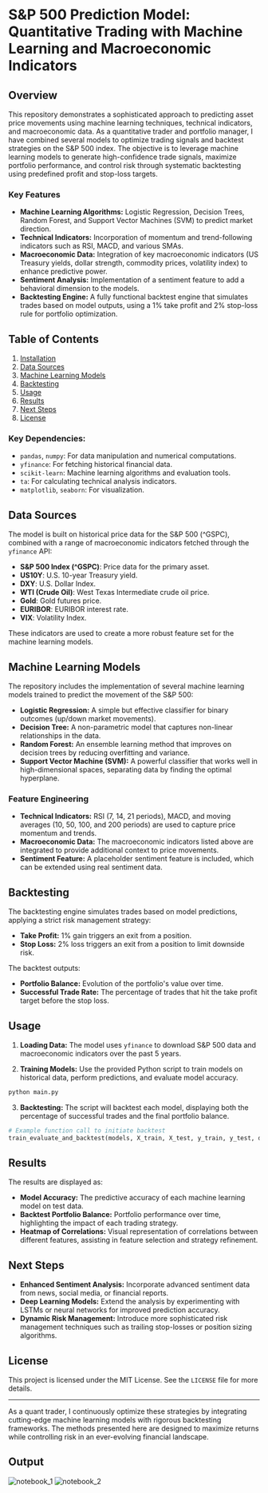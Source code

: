 # S&P 500 Prediction Model: Quantitative Trading with Machine Learning and Macroeconomic Indicators

## Overview
This repository demonstrates a sophisticated approach to predicting asset price movements using machine learning techniques, technical indicators, and macroeconomic data. As a quantitative trader and portfolio manager, I have combined several models to optimize trading signals and backtest strategies on the S&P 500 index. The objective is to leverage machine learning models to generate high-confidence trade signals, maximize portfolio performance, and control risk through systematic backtesting using predefined profit and stop-loss targets.

### Key Features
- **Machine Learning Algorithms:** Logistic Regression, Decision Trees, Random Forest, and Support Vector Machines (SVM) to predict market direction.
- **Technical Indicators:** Incorporation of momentum and trend-following indicators such as RSI, MACD, and various SMAs.
- **Macroeconomic Data:** Integration of key macroeconomic indicators (US Treasury yields, dollar strength, commodity prices, volatility index) to enhance predictive power.
- **Sentiment Analysis:** Implementation of a sentiment feature to add a behavioral dimension to the models.
- **Backtesting Engine:** A fully functional backtest engine that simulates trades based on model outputs, using a 1% take profit and 2% stop-loss rule for portfolio optimization.

## Table of Contents
1. [Installation](#installation)
2. [Data Sources](#data-sources)
3. [Machine Learning Models](#machine-learning-models)
4. [Backtesting](#backtesting)
5. [Usage](#usage)
6. [Results](#results)
7. [Next Steps](#next-steps)
8. [License](#license)

### Key Dependencies:
- `pandas`, `numpy`: For data manipulation and numerical computations.
- `yfinance`: For fetching historical financial data.
- `scikit-learn`: Machine learning algorithms and evaluation tools.
- `ta`: For calculating technical analysis indicators.
- `matplotlib`, `seaborn`: For visualization.
  
## Data Sources
The model is built on historical price data for the S&P 500 (^GSPC), combined with a range of macroeconomic indicators fetched through the `yfinance` API:
- **S&P 500 Index (^GSPC)**: Price data for the primary asset.
- **US10Y**: U.S. 10-year Treasury yield.
- **DXY**: U.S. Dollar Index.
- **WTI (Crude Oil)**: West Texas Intermediate crude oil price.
- **Gold**: Gold futures price.
- **EURIBOR**: EURIBOR interest rate.
- **VIX**: Volatility Index.

These indicators are used to create a more robust feature set for the machine learning models.

## Machine Learning Models
The repository includes the implementation of several machine learning models trained to predict the movement of the S&P 500:
- **Logistic Regression:** A simple but effective classifier for binary outcomes (up/down market movements).
- **Decision Tree:** A non-parametric model that captures non-linear relationships in the data.
- **Random Forest:** An ensemble learning method that improves on decision trees by reducing overfitting and variance.
- **Support Vector Machine (SVM):** A powerful classifier that works well in high-dimensional spaces, separating data by finding the optimal hyperplane.

### Feature Engineering
- **Technical Indicators:** RSI (7, 14, 21 periods), MACD, and moving averages (10, 50, 100, and 200 periods) are used to capture price momentum and trends.
- **Macroeconomic Data:** The macroeconomic indicators listed above are integrated to provide additional context to price movements.
- **Sentiment Feature:** A placeholder sentiment feature is included, which can be extended using real sentiment data.

## Backtesting
The backtesting engine simulates trades based on model predictions, applying a strict risk management strategy:
- **Take Profit:** 1% gain triggers an exit from a position.
- **Stop Loss:** 2% loss triggers an exit from a position to limit downside risk.

The backtest outputs:
- **Portfolio Balance:** Evolution of the portfolio's value over time.
- **Successful Trade Rate:** The percentage of trades that hit the take profit target before the stop loss.

## Usage
1. **Loading Data:**
   The model uses `yfinance` to download S&P 500 data and macroeconomic indicators over the past 5 years.

2. **Training Models:**
   Use the provided Python script to train models on historical data, perform predictions, and evaluate model accuracy.

```python
python main.py
```

3. **Backtesting:**
   The script will backtest each model, displaying both the percentage of successful trades and the final portfolio balance.

```python
# Example function call to initiate backtest
train_evaluate_and_backtest(models, X_train, X_test, y_train, y_test, df)
```

## Results
The results are displayed as:
- **Model Accuracy:** The predictive accuracy of each machine learning model on test data.
- **Backtest Portfolio Balance:** Portfolio performance over time, highlighting the impact of each trading strategy.
- **Heatmap of Correlations:** Visual representation of correlations between different features, assisting in feature selection and strategy refinement.

## Next Steps
- **Enhanced Sentiment Analysis:** Incorporate advanced sentiment data from news, social media, or financial reports.
- **Deep Learning Models:** Extend the analysis by experimenting with LSTMs or neural networks for improved prediction accuracy.
- **Dynamic Risk Management:** Introduce more sophisticated risk management techniques such as trailing stop-losses or position sizing algorithms.

## License
This project is licensed under the MIT License. See the `LICENSE` file for more details.

---

As a quant trader, I continuously optimize these strategies by integrating cutting-edge machine learning models with rigorous backtesting frameworks. The methods presented here are designed to maximize returns while controlling risk in an ever-evolving financial landscape.


## Output
![notebook_1](https://github.com/user-attachments/assets/8203bcc6-9f72-4b2b-a259-6d79ffa200a7)
![notebook_2](https://github.com/user-attachments/assets/fe21efae-6332-4e5f-bed0-76f76a97b4fb)
